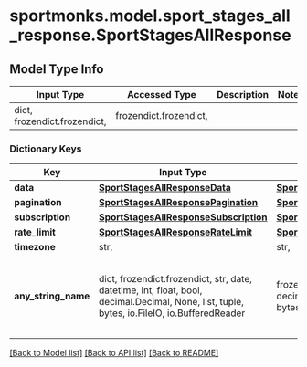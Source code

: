 # sportmonks.model.sport_stages_all_response.SportStagesAllResponse

## Model Type Info
Input Type | Accessed Type | Description | Notes
------------ | ------------- | ------------- | -------------
dict, frozendict.frozendict,  | frozendict.frozendict,  |  | 

### Dictionary Keys
Key | Input Type | Accessed Type | Description | Notes
------------ | ------------- | ------------- | ------------- | -------------
**data** | [**SportStagesAllResponseData**](SportStagesAllResponseData.md) | [**SportStagesAllResponseData**](SportStagesAllResponseData.md) |  | [optional] 
**pagination** | [**SportStagesAllResponsePagination**](SportStagesAllResponsePagination.md) | [**SportStagesAllResponsePagination**](SportStagesAllResponsePagination.md) |  | [optional] 
**subscription** | [**SportStagesAllResponseSubscription**](SportStagesAllResponseSubscription.md) | [**SportStagesAllResponseSubscription**](SportStagesAllResponseSubscription.md) |  | [optional] 
**rate_limit** | [**SportStagesAllResponseRateLimit**](SportStagesAllResponseRateLimit.md) | [**SportStagesAllResponseRateLimit**](SportStagesAllResponseRateLimit.md) |  | [optional] 
**timezone** | str,  | str,  |  | [optional] 
**any_string_name** | dict, frozendict.frozendict, str, date, datetime, int, float, bool, decimal.Decimal, None, list, tuple, bytes, io.FileIO, io.BufferedReader | frozendict.frozendict, str, BoolClass, decimal.Decimal, NoneClass, tuple, bytes, FileIO | any string name can be used but the value must be the correct type | [optional]

[[Back to Model list]](../../README.md#documentation-for-models) [[Back to API list]](../../README.md#documentation-for-api-endpoints) [[Back to README]](../../README.md)

